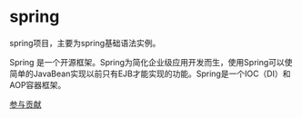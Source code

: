 # spring

spring项目，主要为spring基础语法实例。

Spring 是一个开源框架。Spring为简化企业级应用开发而生，使用Spring可以使简单的JavaBean实现以前只有EJB才能实现的功能。Spring是一个IOC（DI）和AOP容器框架。

[参与贡献](https://github.com/ityouknow/awesome-list/issues/new)
